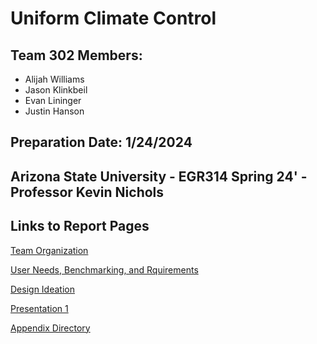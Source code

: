 

# Uniform Climate Control


## Team 302 Members:

* Alijah Williams
* Jason Klinkbeil
* Evan Lininger
* Justin Hanson

## Preparation Date: 1/24/2024


## Arizona State University - EGR314 Spring 24' - Professor Kevin Nichols 

## Links to Report Pages

[Team Organization](/ASU-EGR314-Team-302.gitgub.io//TeamOrganization)

[User Needs, Benchmarking, and Rquirements](/ASU-EGR314-Team-302.gitgub.io//UserNeeds)

[Design Ideation](/ASU-EGR314-Team-302.gitgub.io//DesignIdeation)

[Presentation 1](/ASU-EGR314-Team-302.gitgub.io//Presentation1)

[Appendix Directory](/ASU-EGR314-Team-302.gitgub.io//Appendix/AppendixMain)
